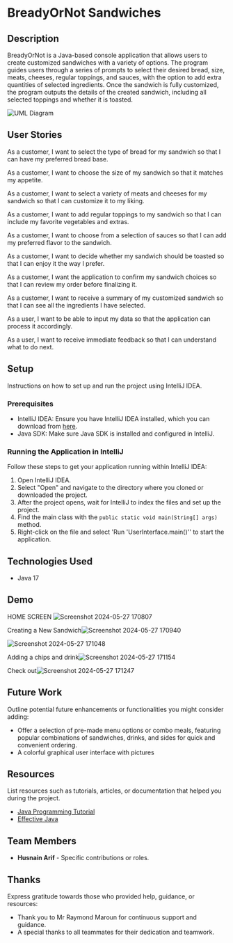 # BreadyOrNot Sandwiches

## Description

BreadyOrNot is a Java-based console application that allows users to create customized sandwiches with a variety of options. The program guides users through a series of prompts to select their desired bread, size, meats, cheeses, regular toppings, and sauces, with the option to add extra quantities of selected ingredients. Once the sandwich is fully customized, the program outputs the details of the created sandwich, including all selected toppings and whether it is toasted.


![UML Diagram](https://github.com/HasnainArifYU/BreadyOrNot/assets/166551521/0957a642-6147-465a-9f89-64a5f09fd237)


## User Stories

As a customer, I want to select the type of bread for my sandwich so that I can have my preferred bread base.

As a customer, I want to choose the size of my sandwich so that it matches my appetite.

As a customer, I want to select a variety of meats and cheeses for my sandwich so that I can customize it to my liking.

As a customer, I want to add regular toppings to my sandwich so that I can include my favorite vegetables and extras.

As a customer, I want to choose from a selection of sauces so that I can add my preferred flavor to the sandwich.

As a customer, I want to decide whether my sandwich should be toasted so that I can enjoy it the way I prefer.

As a customer, I want the application to confirm my sandwich choices so that I can review my order before finalizing it.

As a customer, I want to receive a summary of my customized sandwich so that I can see all the ingredients I have selected.

As a user, I want to be able to input my data so that the application can process it accordingly.

As a user, I want to receive immediate feedback so that I can understand what to do next.

## Setup

Instructions on how to set up and run the project using IntelliJ IDEA.

### Prerequisites

- IntelliJ IDEA: Ensure you have IntelliJ IDEA installed, which you can download from [here](https://www.jetbrains.com/idea/download/).
- Java SDK: Make sure Java SDK is installed and configured in IntelliJ.

### Running the Application in IntelliJ

Follow these steps to get your application running within IntelliJ IDEA:

1. Open IntelliJ IDEA.
2. Select "Open" and navigate to the directory where you cloned or downloaded the project.
3. After the project opens, wait for IntelliJ to index the files and set up the project.
4. Find the main class with the `public static void main(String[] args)` method.
5. Right-click on the file and select 'Run 'UserInterface.main()'' to start the application.

## Technologies Used

- Java 17

## Demo

HOME SCREEN ![Screenshot 2024-05-27 170807](https://github.com/HasnainArifYU/BreadyOrNot/assets/166551521/62f39e30-59e2-48c2-aa79-4a5688434a34)

Creating a New Sandwich![Screenshot 2024-05-27 170940](https://github.com/HasnainArifYU/BreadyOrNot/assets/166551521/98904b1a-12d4-441a-8a0f-7fcda89e7577)

![Screenshot 2024-05-27 171048](https://github.com/HasnainArifYU/BreadyOrNot/assets/166551521/e9fdd4a1-bd80-4452-9330-65255fd1de74)

Adding a chips and drink![Screenshot 2024-05-27 171154](https://github.com/HasnainArifYU/BreadyOrNot/assets/166551521/fe627a42-07e7-42c0-bd08-d20d18c549ed)

Check out![Screenshot 2024-05-27 171247](https://github.com/HasnainArifYU/BreadyOrNot/assets/166551521/87044e87-7055-4267-9d5d-25acc5549604)






## Future Work

Outline potential future enhancements or functionalities you might consider adding:

- Offer a selection of pre-made menu options or combo meals, featuring popular combinations of sandwiches, drinks, and sides for quick and convenient ordering.
- A colorful graphical user interface with pictures

## Resources

List resources such as tutorials, articles, or documentation that helped you during the project.

- [Java Programming Tutorial](https://www.example.com)
- [Effective Java](https://www.example.com)

## Team Members

- **Husnain Arif** - Specific contributions or roles.


## Thanks

Express gratitude towards those who provided help, guidance, or resources:

- Thank you to Mr Raymond Maroun for continuous support and guidance.
- A special thanks to all teammates for their dedication and teamwork.
